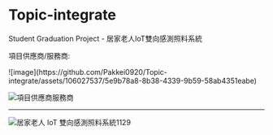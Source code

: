 # Topic-integrate
Student Graduation Project - 居家老人IoT雙向感測照料系統
<p>項目供應商/服務商:</p>
![image](https://github.com/Pakkei0920/Topic-integrate/assets/106027537/5e9b78a8-8b38-4339-9b59-58ab4351eabe)

![項目供應商服務商](https://github.com/Pakkei0920/Topic-integrate/assets/106027537/826d5765-b297-4db4-aaeb-aaa1a195b5f4)

---

![居家老人 IoT 雙向感測照料系統1129](https://github.com/Pakkei0920/Topic-integrate/assets/106027537/02b2e62c-35da-40e0-95f3-3b529bff8cc2)

